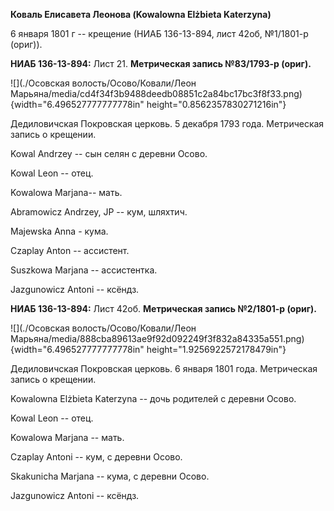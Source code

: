 **Коваль Елисавета Леонова (Kowalowna Elżbieta Katerzyna)**

6 января 1801 г -- крещение (НИАБ 136-13-894, лист 42об, №1/1801-р
(ориг)).

**НИАБ 136-13-894:** Лист 21. **Метрическая запись №83/1793-р (ориг).**

![](./Осовская волость/Осово/Ковали/Леон Марьяна/media/cd4f34f3b9488deedb08851c2a84bc17bc3f8f33.png){width="6.496527777777778in"
height="0.8562357830271216in"}

Дедиловичская Покровская церковь. 5 декабря 1793 года. Метрическая
запись о крещении.

Kowal Andrzey -- сын селян с деревни Осовo.

Kowal Leon -- отец.

Kowalowa Marjana-- мать.

Abramowicz Andrzey, JP -- кум, шляхтич.

Majewska Anna - кума.

Czaplay Anton -- ассистент.

Suszkowa Marjana -- ассистентка.

Jazgunowicz Antoni -- ксёндз.

**НИАБ 136-13-894:** Лист 42об. **Метрическая запись №2/1801-р (ориг).**

![](./Осовская волость/Осово/Ковали/Леон Марьяна/media/888cba89613ae9f92d092249f3f832a84335a551.png){width="6.496527777777778in"
height="1.9256922572178479in"}

Дедиловичская Покровская церковь. 6 января 1801 года. Метрическая запись
о крещении.

Kowalowna Elżbieta Katerzyna -- дочь родителей с деревни Осовo.

Kowal Leon -- отец.

Kowalowa Marjana -- мать.

Czaplay Antoni -- кум, с деревни Осовo.

Skakunicha Marjana -- кума, с деревни Осовo.

Jazgunowicz Antoni -- ксёндз.
